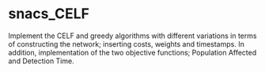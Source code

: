 # snacs_CELF
Implement the CELF and greedy algorithms with different variations in terms of constructing the network; inserting costs, weights and timestamps. In addition, implementation of the two objective functions; Population Affected and Detection Time.  
